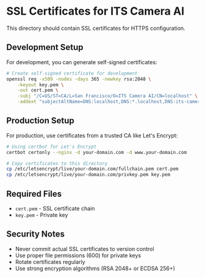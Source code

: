 # SSL Certificates for ITS Camera AI

This directory should contain SSL certificates for HTTPS configuration.

## Development Setup

For development, you can generate self-signed certificates:

```bash
# Create self-signed certificate for development
openssl req -x509 -nodes -days 365 -newkey rsa:2048 \
    -keyout key.pem \
    -out cert.pem \
    -subj "/C=US/ST=CA/L=San Francisco/O=ITS Camera AI/CN=localhost" \
    -addext "subjectAltName=DNS:localhost,DNS:*.localhost,DNS:its-camera-ai.local,DNS:*.its-camera-ai.local,IP:127.0.0.1"
```

## Production Setup

For production, use certificates from a trusted CA like Let's Encrypt:

```bash
# Using certbot for Let's Encrypt
certbot certonly --nginx -d your-domain.com -d www.your-domain.com

# Copy certificates to this directory
cp /etc/letsencrypt/live/your-domain.com/fullchain.pem cert.pem
cp /etc/letsencrypt/live/your-domain.com/privkey.pem key.pem
```

## Required Files

- `cert.pem` - SSL certificate chain
- `key.pem` - Private key

## Security Notes

- Never commit actual SSL certificates to version control
- Use proper file permissions (600) for private keys
- Rotate certificates regularly
- Use strong encryption algorithms (RSA 2048+ or ECDSA 256+)
